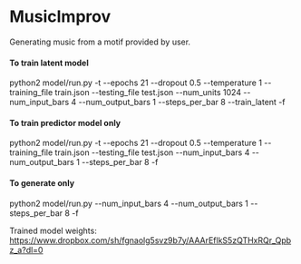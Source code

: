 # MusicImprov
Generating music from a motif provided by user.

#### To train latent model
python2 model/run.py -t --epochs 21 --dropout 0.5 --temperature 1 --training_file train.json --testing_file test.json --num_units 1024 --num_input_bars 4 --num_output_bars 1 --steps_per_bar 8 --train_latent -f

#### To train predictor model only
python2 model/run.py -t --epochs 21 --dropout 0.5 --temperature 1 --training_file train.json --testing_file test.json --num_input_bars 4 --num_output_bars 1 --steps_per_bar 8 -f

#### To generate only
python2 model/run.py --num_input_bars 4 --num_output_bars 1 --steps_per_bar 8 -f

Trained model weights: https://www.dropbox.com/sh/fgnaolg5svz9b7y/AAArEflkS5zQTHxRQr_Qpbz_a?dl=0
